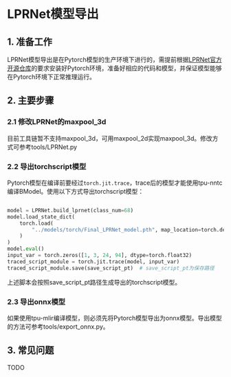 # LPRNet模型导出
## 1. 准备工作
LPRNet模型导出是在Pytorch模型的生产环境下进行的，需提前根据[​LPRNet官方开源仓库](https://github.com/sirius-ai/LPRNet_Pytorch)的要求安装好Pytorch环境，准备好相应的代码和模型，并保证模型能够在Pytorch环境下正常推理运行。

## 2. 主要步骤
### 2.1 修改LPRNet的maxpool_3d

目前工具链暂不支持maxpool_3d，可用maxpool_2d实现maxpool_3d。修改方式可参考tools/LPRNet.py


### 2.2 导出torchscript模型
​Pytorch模型在编译前要经过`torch.jit.trace`，trace后的模型才能使用tpu-nntc编译BModel。使用以下方式导出torchscript模型：

```python

model = LPRNet.build_lprnet(class_num=68)
model.load_state_dict(
    torch.load(
        "../models/torch/Final_LPRNet_model.pth", map_location=torch.device("cpu")
    )
)
model.eval()
input_var = torch.zeros([1, 3, 24, 94], dtype=torch.float32)
traced_script_module = torch.jit.trace(model, input_var)
traced_script_module.save(save_script_pt)  # save_script_pt为保存路径

```

上述脚本会按照save_script_pt路径生成导出的torchscript模型。


### 2.3 导出onnx模型
如果使用tpu-mlir编译模型，则必须先将Pytorch模型导出为onnx模型。导出模型的方法可参考tools/export_onnx.py。

## 3. 常见问题
TODO